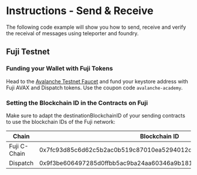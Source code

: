 # Instructions - Send & Receive

The following code example will show you how to send, receive and verify the receival of messages using teleporter and foundry.

## Fuji Testnet

### Funding your Wallet with Fuji Tokens

Head to the [Avalanche Testnet Faucet](https://core.app/tools/testnet-faucet/?subnet=c&token=c) and fund your keystore address with Fuji AVAX and Dispatch tokens. Use the coupon code `avalanche-academy`.

### Setting the Blockchain ID in the Contracts on Fuji

Make sure to adapt the destinationBlockchainID of your sending contracts to use the blockchain IDs of the Fuji network:

| Chain | Blockchain ID |
|-------|---------------|
| Fuji C-Chain | 0x7fc93d85c6d62c5b2ac0b519c87010ea5294012d1e407030d6acd0021cac10d5 |
| Dispatch | 0x9f3be606497285d0ffbb5ac9ba24aa60346a9b1812479ed66cb329f394a4b1c7 |

<!-- ### Sending Message

```bash
cast send --rpc-url avalancheFuji --keystore $KEYSTORE $MESSAGE_BROKER_ADDRESS "sendMessage(address,string)" $MESSAGE_RECEIVER_ADDRESS "Hello"
```

### Verifying Message Receipt

```bash
cast call --rpc-url dispatchTestnet $MESSAGE_RECEIVER_ADDRESS "lastMessage()(string)"

---

# Resources

- [Chain Configurations](https://github.com/ava-labs/public-avalanche-sdks/blob/main/apps/teleporter-demo/src/constants/chains.ts)
- [TeleporterTests](https://github.com/ava-labs/teleporter/blob/main/contracts/teleporter/tests/TeleporterMessengerTest.t.sol)
- [Example Teleporter Token](https://subnets-test.avax.network/c-chain/address/0x6F419E35a60439569640ca078ba5e86599E30cC6)
- **Subnets Explorers**

   - [Dispatch](https://subnets-test.avax.network/dispatch)
   - [Echo](https://subnets-test.avax.network/echo)

- **Teleporter**

   - [Bridge UI](https://ohmywarp.com)

---

# Avalanche CLI

## Install Avalanche CLI (Linux and Mac, PC is not yet supported)

```sh {"vsls_cell_id":"5393c200-7877-41dc-965b-9a525a303c4f"}
curl -sSfL https://raw.githubusercontent.com/ava-labs/avalanche-cli/main/scripts/install.sh | sh -s
```

### Adding Avalanche-CLI to your PATH

- To call the avalanche binary from anywhere, you'll need to add it to your system path. If you installed the binary into the default location, you can run the following snippet to add it to your path.
- To add it to your path permanently, add an export command to your shell initialization script. If you run bash, use .bashrc. If you run zsh, use .zshrc.

For example:
`export PATH=~/bin:$PATH >> .zshrc`

---

## ITeleporterMessenger Interface

**ITeleporterMessenger interface provides two primary methods**:

- `sendCrossChainMessage`: called by contracts on the origin chain to initiate the sending of a message to a contract on another EVM instance.
- `receiveCrossChainMessage`: called by cross-chain relayers on the destination chain to deliver signed messages to the destination EVM instance.
   The ITeleporterReceiver interface provides a single method. All contracts that wish to receive Teleporter messages on the destination chain must implement this interface:
- `receiveTeleporterMessage`: called by the Teleporter contract on the destination chain to deliver a message to the destination contract.

---

# Resources

- **Data Flow**: https://docs.avax.network/cross-chain/teleporter/overview#data-flow
- **Deep Dive**: https://docs.avax.network/cross-chain/teleporter/deep-dive
- [Avalanche-Starter-Kit Repo](https://github.com/ava-labs/avalanche-starter-kit)